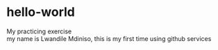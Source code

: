 # hello-world
My practicing exercise  
my name is Lwandile Mdiniso, this is my first time using github services
